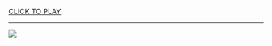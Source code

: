 
<a href="https://premium76.site?title=unblocked_games_premium_github_io&ref=13M">CLICK TO PLAY</a></h3>
<hr>

<a href="https://premium76.site?title=unblocked_games_premium_github_io&ref=13M"><img src="https://clearcache.store/games.png"></a>


